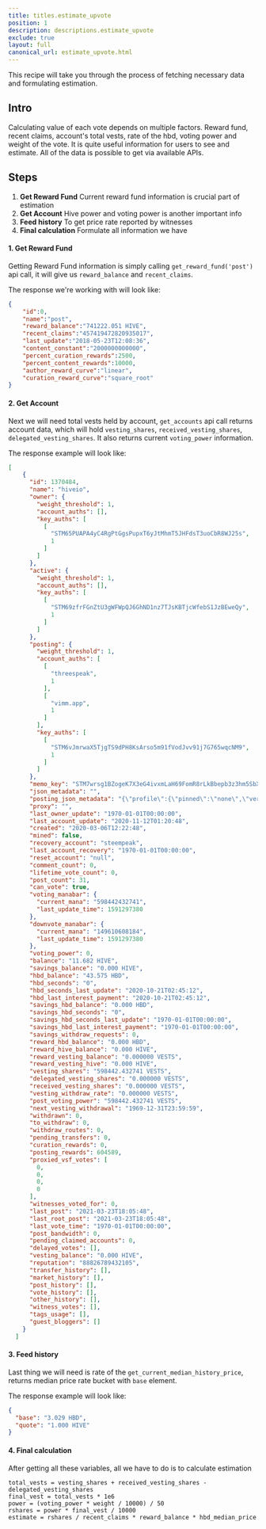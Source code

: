 ```yaml
---
title: titles.estimate_upvote
position: 1
description: descriptions.estimate_upvote
exclude: true
layout: full
canonical_url: estimate_upvote.html
---
```


This recipe will take you through the process of fetching necessary data and formulating estimation.

## Intro 

Calculating value of each vote depends on multiple factors. Reward fund, recent claims, account's total vests, rate of the hbd, voting power and weight of the vote. It is quite useful information for users to see and estimate. All of the data is possible to get via available APIs.

## Steps

1. **Get Reward Fund** Current reward fund information is crucial part of estimation
1. **Get Account** Hive power and voting power is another important info
1. **Feed history** To get price rate reported by witnesses
1. **Final calculation** Formulate all information we have


#### 1. Get Reward Fund

Getting Reward Fund information is simply calling `get_reward_fund('post')` api call, it will give us `reward_balance` and `recent_claims`.

The response we're working with will look like:

```json
{
	"id":0,
	"name":"post",
	"reward_balance":"741222.051 HIVE",
	"recent_claims":"457419472820935017",
	"last_update":"2018-05-23T12:08:36",
	"content_constant":"2000000000000",
	"percent_curation_rewards":2500,
	"percent_content_rewards":10000,
	"author_reward_curve":"linear",
	"curation_reward_curve":"square_root"
}
```

#### 2. Get Account

Next we will need total vests held by account, `get_accounts` api call returns account data, which will hold `vesting_shares`, `received_vesting_shares`, `delegated_vesting_shares`. It also returns current `voting_power` information.

The response example will look like:

```json
[
    {
      "id": 1370484,
      "name": "hiveio",
      "owner": {
        "weight_threshold": 1,
        "account_auths": [],
        "key_auths": [
          [
            "STM65PUAPA4yC4RgPtGgsPupxT6yJtMhmT5JHFdsT3uoCbR8WJ25s",
            1
          ]
        ]
      },
      "active": {
        "weight_threshold": 1,
        "account_auths": [],
        "key_auths": [
          [
            "STM69zfrFGnZtU3gWFWpQJ6GhND1nz7TJsKBTjcWfebS1JzBEweQy",
            1
          ]
        ]
      },
      "posting": {
        "weight_threshold": 1,
        "account_auths": [
          [
            "threespeak",
            1
          ],
          [
            "vimm.app",
            1
          ]
        ],
        "key_auths": [
          [
            "STM6vJmrwaX5TjgTS9dPH8KsArso5m91fVodJvv91j7G765wqcNM9",
            1
          ]
        ]
      },
      "memo_key": "STM7wrsg1BZogeK7X3eG4ivxmLaH69FomR8rLkBbepb3z3hm5SbXu",
      "json_metadata": "",
      "posting_json_metadata": "{\"profile\":{\"pinned\":\"none\",\"version\":2,\"website\":\"hive.io\",\"profile_image\":\"https://files.peakd.com/file/peakd-hive/hiveio/Jp2YHc6Q-hive-logo.png\",\"cover_image\":\"https://files.peakd.com/file/peakd-hive/hiveio/Xe1TcEBi-hive-banner.png\"}}",
      "proxy": "",
      "last_owner_update": "1970-01-01T00:00:00",
      "last_account_update": "2020-11-12T01:20:48",
      "created": "2020-03-06T12:22:48",
      "mined": false,
      "recovery_account": "steempeak",
      "last_account_recovery": "1970-01-01T00:00:00",
      "reset_account": "null",
      "comment_count": 0,
      "lifetime_vote_count": 0,
      "post_count": 31,
      "can_vote": true,
      "voting_manabar": {
        "current_mana": "598442432741",
        "last_update_time": 1591297380
      },
      "downvote_manabar": {
        "current_mana": "149610608184",
        "last_update_time": 1591297380
      },
      "voting_power": 0,
      "balance": "11.682 HIVE",
      "savings_balance": "0.000 HIVE",
      "hbd_balance": "43.575 HBD",
      "hbd_seconds": "0",
      "hbd_seconds_last_update": "2020-10-21T02:45:12",
      "hbd_last_interest_payment": "2020-10-21T02:45:12",
      "savings_hbd_balance": "0.000 HBD",
      "savings_hbd_seconds": "0",
      "savings_hbd_seconds_last_update": "1970-01-01T00:00:00",
      "savings_hbd_last_interest_payment": "1970-01-01T00:00:00",
      "savings_withdraw_requests": 0,
      "reward_hbd_balance": "0.000 HBD",
      "reward_hive_balance": "0.000 HIVE",
      "reward_vesting_balance": "0.000000 VESTS",
      "reward_vesting_hive": "0.000 HIVE",
      "vesting_shares": "598442.432741 VESTS",
      "delegated_vesting_shares": "0.000000 VESTS",
      "received_vesting_shares": "0.000000 VESTS",
      "vesting_withdraw_rate": "0.000000 VESTS",
      "post_voting_power": "598442.432741 VESTS",
      "next_vesting_withdrawal": "1969-12-31T23:59:59",
      "withdrawn": 0,
      "to_withdraw": 0,
      "withdraw_routes": 0,
      "pending_transfers": 0,
      "curation_rewards": 0,
      "posting_rewards": 604589,
      "proxied_vsf_votes": [
        0,
        0,
        0,
        0
      ],
      "witnesses_voted_for": 0,
      "last_post": "2021-03-23T18:05:48",
      "last_root_post": "2021-03-23T18:05:48",
      "last_vote_time": "1970-01-01T00:00:00",
      "post_bandwidth": 0,
      "pending_claimed_accounts": 0,
      "delayed_votes": [],
      "vesting_balance": "0.000 HIVE",
      "reputation": "88826789432105",
      "transfer_history": [],
      "market_history": [],
      "post_history": [],
      "vote_history": [],
      "other_history": [],
      "witness_votes": [],
      "tags_usage": [],
      "guest_bloggers": []
    }
  ]
  ```



#### 3. Feed history

Last thing we will need is rate of the `get_current_median_history_price`, returns median price rate bucket with `base` element.

The response example will look like:

```json
{
  "base": "3.029 HBD",
  "quote": "1.000 HIVE"
}
```

#### 4. Final calculation

After getting all these variables, all we have to do is to calculate estimation

```
total_vests = vesting_shares + received_vesting_shares - delegated_vesting_shares
final_vest = total_vests * 1e6
power = (voting_power * weight / 10000) / 50
rshares = power * final_vest / 10000
estimate = rshares / recent_claims * reward_balance * hbd_median_price
```

